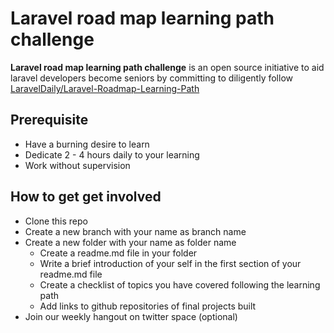 # Laravel road map learning path challenge

**Laravel road map learning path challenge** is an open source initiative to aid laravel developers become seniors by committing to
diligently follow [LaravelDaily/Laravel-Roadmap-Learning-Path](https://github.com/LaravelDaily/Laravel-Roadmap-Learning-Path)

## Prerequisite

- Have a burning desire to learn
- Dedicate 2 - 4 hours daily to your learning
- Work without supervision

## How to get get involved

- Clone this repo
- Create a new branch with your name as branch name
- Create a new folder with your name as folder name
  - Create a readme.md file in your folder
  - Write a brief introduction of your self in the first section of your readme.md file
  - Create a checklist of topics you have covered following the learning path
  - Add links to github repositories of final projects built
- Join our weekly hangout on twitter space (optional)
